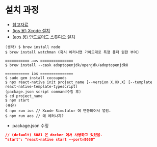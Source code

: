 # 설치 과정

- [참고자료](https://reactnative.dev/docs/environment-setup)
- [(ios 용) Xcode 설치](https://apps.apple.com/us/app/xcode/id497799835?mt=12)
- [(aos 용) 안드로이드 스튜디오 설치](https://developer.android.com/studio)

```
(생략) $ brew install node
$ brew install watchman (혹시 에러나면 가이드대로 특정 폴더 권한 부여)

=========== aos ===============
$ brew install --cask adoptopenjdk/openjdk/adoptopenjdk8

=========== ios ===============
$ sudo gem install cocoapods
$ npx react-native init project_name [--version X.XX.X] [--template react-native-template-typescript]
(package.json script command수정 후)
$ cd project_name
$ npm start
(혹은)
$ npm run ios // Xcode Simulator 에 연동되어서 열림.
$ npm run aos // 왜 에러나지?
```

- package.json 수정

```json
// (default) 8081 은 docker 에서 사용하고 있었음.
"start": "react-native start --port=8088"
```
